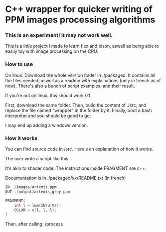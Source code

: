 
# C++ wrapper for quicker writing of PPM images processing algorithms
### This is an experiment! It may not work well.

This is a little project I made to learn flex and bison, aswell as being able to easily toy with image processing on the CPU.

### How to use

On linux:
Download the whole version folder in ./packaged. It contains all the files needed, aswell as a readme with explainations (only in french as of now).
There's also a bunch of script examples, and their result.

If you're not on linux, this should work (?):

First, download the same folder.
Then, build the content of ./src, and replace the file named "wrapper" in the folder by it.
Finally, boot a bash interpreter and you should be good to go;

I may end up adding a windows version.


### How it works

You can find source code in /src. Here's an explanation of how it works.


The user write a script like this.

It's akin to shader code. The instructions inside FRAGMENT are c++.

Documentation is in ./packaged/xx/README.txt (in french)

```cpp
IN ./images/artemis.ppm
OUT ./output/artemis_grey.ppm

FRAGMENT{
    int l = lum(IN(U,V));
    COLOR = c(l, l, l);
}
```

Then, after calling ./process <script> , a parser, written in flex + bison, wraps the code in a C++ body.
(arguably, it's simple enough to be done with flex alone, but it was a learning project)

The IN and OUT arguments are gathered and placed into the load and save functions.
The FRAGMENT code is put into a fragment function, and the IN() calls are swapped for the get_pixel_safe function (which handles overshoots when accessing pixels of the image)
While c++ is allowed in the fragment function, the generated program is pretty much C-compatible.

The result looks like this.
(image_ppm.h courtesy of William Puech)

```cpp

#include "image_ppm.h" 

color fragment(int U, int V, OCTET* ImgIn, int nW, int nH){
	color COLOR = color{0, 0, 0};
  {
  int l = lum(get_pixel_safe(ImgIn, nW, nH, U,V));
  COLOR = c(l, l, l);
  }
  	return COLOR;
}

int main(int argc, char* argv[]){
   int nH, nW, nTaille, nR, nG, nB, S;
   OCTET *ImgIn, *ImgOut;
   lire_nb_lignes_colonnes_image_ppm("./images/artemis.ppm", &nH, &nW);
   nTaille = nH * nW;
   int nTaille3 = nTaille * 3;
   allocation_tableau(ImgIn, OCTET, nTaille3);
   lire_image_ppm("./images/artemis.ppm", ImgIn, nH * nW);
   allocation_tableau(ImgOut, OCTET, nTaille3);
   for (int U = 0; U < nW; ++U){
      for (int V = 0; V < nH; ++V){
         put_pixel_c(ImgOut, nW, U, V, fragment(U,V, ImgIn, nW, nH));
      }
   }   ecrire_image_ppm("./output/artemis_grey.ppm", ImgOut,  nH, nW);
}

```
Then this file is compiled, ran, and deleted (except if using the -s option).
The resulting image should be generated.



